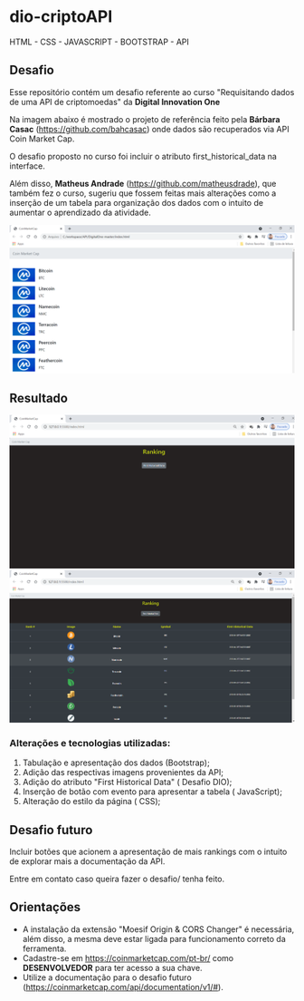 # dio-criptoAPI

HTML - CSS - JAVASCRIPT - BOOTSTRAP - API 


## Desafio

Esse repositório contém um desafio referente ao curso "Requisitando dados de uma API de criptomoedas" da **Digital Innovation One**

Na imagem abaixo é mostrado o projeto de referência feito pela **Bárbara Casac** (https://github.com/bahcasac) onde dados são recuperados via API Coin Market Cap.

O desafio proposto no curso foi incluir o atributo first_historical_data na interface.

Além disso, **Matheus Andrade** (https://github.com/matheusdrade), que também fez o curso, sugeriu que fossem feitas mais alterações como a inserção de um tabela para organização dos dados com o intuito de aumentar o aprendizado da atividade.



<img src="/img/DIO.png"/>



## Resultado

  

<img src="/img/tela1.png"/>





<img src="/img/tela2.png"/>





### **Alterações e tecnologias utilizadas:**

1. Tabulação e apresentação dos dados  (Bootstrap);
2. Adição das respectivas imagens provenientes da API;
3. Adição do atributo "First Historical Data" ( Desafio DIO);
4. Inserção de botão com evento para apresentar a tabela ( JavaScript); 
5. Alteração do estilo da página ( CSS);



## Desafio futuro



Incluir botões que acionem a apresentação de mais rankings com o intuito de explorar mais a documentação da API.

Entre em contato caso queira fazer o desafio/ tenha feito.



## Orientações



- A instalação da extensão "Moesif Origin & CORS Changer" é necessária, além disso, a mesma deve estar ligada para funcionamento correto da ferramenta.
- Cadastre-se em https://coinmarketcap.com/pt-br/ como **DESENVOLVEDOR** para ter acesso a sua chave. 
- Utilize a documentação para o desafio futuro (https://coinmarketcap.com/api/documentation/v1/#).






